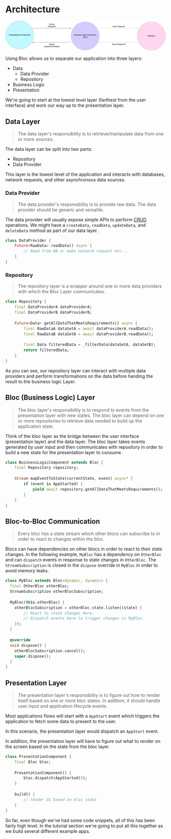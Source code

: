 # Architecture

![Bloc Architecture](assets/bloc_architecture.png)

Using Bloc allows us to separate our application into three layers:

- Data
  - Data Provider
  - Repository
- Business Logic
- Presentation

We're going to start at the lowest level layer (farthest from the user interface) and work our way up to the presentation layer.

## Data Layer

> The data layer's responsibility is to retrieve/manipulate data from one or more sources.

The data layer can be split into two parts:

- Repository
- Data Provider

This layer is the lowest level of the application and interacts with databases, network requests, and other asynchronous data sources.

### Data Provider

> The data provider's responsibility is to provide raw data. The data provider should be generic and versatile.

The data provider will usually expose simple APIs to perform [CRUD](https://en.wikipedia.org/wiki/Create,_read,_update_and_delete) operations.
We might have a `createData`, `readData`, `updateData`, and `deleteData` method as part of our data layer.

```dart
class DataProvider {
    Future<RawData> readData() async {
        // Read from DB or make network request etc...
    }
}
```

### Repository

> The repository layer is a wrapper around one or more data providers with which the Bloc Layer communicates.

```dart
class Repository {
    final DataProviderA dataProviderA;
    final DataProviderB dataProviderB;

    Future<Data> getAllDataThatMeetsRequirements() async {
        final RawDataA dataSetA = await dataProviderA.readData();
        final RawDataB dataSetB = await dataProviderB.readData();

        final Data filteredData = _filterData(dataSetA, dataSetB);
        return filteredData;
    }
}
```

As you can see, our repository layer can interact with multiple data providers and perform transformations on the data before handing the result to the business logic Layer.

## Bloc (Business Logic) Layer

> The bloc layer's responsibility is to respond to events from the presentation layer with new states. The bloc layer can depend on one or more repositories to retrieve data needed to build up the application state.

Think of the bloc layer as the bridge between the user interface (presentation layer) and the data layer. The bloc layer takes events generated by user input and then communicates with repository in order to build a new state for the presentation layer to consume.

```dart
class BusinessLogicComponent extends Bloc {
    final Repository repository;

    Stream mapEventToState(currentState, event) async* {
        if (event is AppStarted) {
            yield await repository.getAllDataThatMeetsRequirements();
        }
    }
}
```

## Bloc-to-Bloc Communication

> ​Every bloc has a state stream which other blocs can subscribe to in order to react to changes within the bloc.

Blocs can have dependencies on other blocs in order to react to their state changes. In the following example, `MyBloc` has a dependency on `OtherBloc` and can `dispatch` events in response to state changes in `OtherBloc`. The `StreamSubscription` is closed in the `dispose` override in `MyBloc` in order to avoid memory leaks.

```dart
class MyBloc extends Bloc<dynamic, dynamic> {
  final OtherBloc otherBloc;
  StreamSubscription otherBlocSubscription;

  MyBloc(this.otherBloc) {
    otherBlocSubscription = otherBloc.state.listen((state) {
        // React to state changes here.
        // Dispatch events here to trigger changes in MyBloc.
    });
  }

  @override
  void dispose() {
    otherBlocSubscription.cancel();
    super.dispose();
  }
}
```

## Presentation Layer

> The presentation layer's responsibility is to figure out how to render itself based on one or more bloc states. In addition, it should handle user input and application lifecycle events.

Most applications flows will start with a `AppStart` event which triggers the application to fetch some data to present to the user.

In this scenario, the presentation layer would dispatch an `AppStart` event.

In addition, the presentation layer will have to figure out what to render on the screen based on the state from the bloc layer.

```dart
class PresentationComponent {
    final Bloc bloc;

    PresentationComponent() {
        bloc.dispatch(AppStarted());
    }

    build() {
        // render UI based on bloc state
    }
}
```

So far, even though we've had some code snippets, all of this has been fairly high level. In the tutorial section we're going to put all this together as we build several different example apps.

